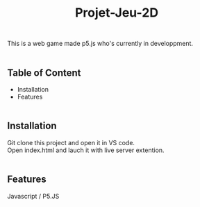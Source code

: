 
# <p align="center">Projet-Jeu-2D</p>
 </br>
This is a web game made p5.js who's currently in developpment.
 </br> </br>

## Table of Content    
- Installation
- Features
 </br> </br>

## Installation
Git clone this project and open it in VS code. </br>
Open index.html and lauch it with live server extention.
 </br> </br>

## Features
Javascript / P5.JS

        

    
